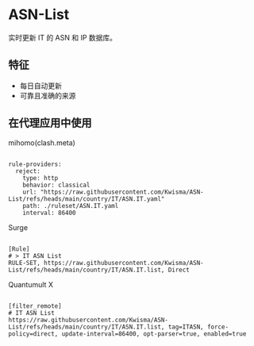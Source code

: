 
# ASN-List

实时更新 IT 的 ASN 和 IP 数据库。

## 特征

- 每日自动更新
- 可靠且准确的来源

## 在代理应用中使用

mihomo(clash.meta)

<pre><code class="language-javascript">
rule-providers:
  reject:
    type: http
    behavior: classical
    url: "https://raw.githubusercontent.com/Kwisma/ASN-List/refs/heads/main/country/IT/ASN.IT.yaml"
    path: ./ruleset/ASN.IT.yaml
    interval: 86400
</code></pre>

Surge

<pre><code class="language-javascript">
[Rule]
# > IT ASN List
RULE-SET, https://raw.githubusercontent.com/Kwisma/ASN-List/refs/heads/main/country/IT/ASN.IT.list, Direct
</code></pre>

Quantumult X

<pre><code class="language-javascript">
[filter_remote]
# IT ASN List
https://raw.githubusercontent.com/Kwisma/ASN-List/refs/heads/main/country/IT/ASN.IT.list, tag=ITASN, force-policy=direct, update-interval=86400, opt-parser=true, enabled=true
</code></pre>
